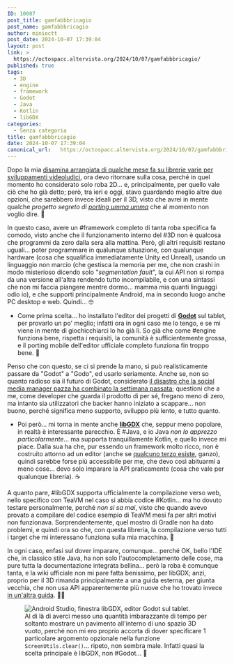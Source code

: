 ```yaml
---
ID: 10087
post_title: gamfabbbricagio
post_name: gamfabbbricagio
author: minioctt
post_date: 2024-10-07 17:39:04
layout: post
link: >
  https://octospacc.altervista.org/2024/10/07/gamfabbbricagio/
published: true
tags:
  - 3D
  - engine
  - framework
  - Godot
  - Java
  - Kotlin
  - libGDX
categories:
  - Senza categoria
title: gamfabbbricagio
date: 2024-10-07 17:39:04
canonical_url:   https://octospacc.altervista.org/2024/10/07/gamfabbbricagio/
---
```

<!-- wp:paragraph -->
<p>Dopo la mia <a href="/microblog-mirror/2024/06/13/softwarepostaggio/">disamina arrangiata di qualche mese fa su librerie varie per sviluppamenti videoludici</a>, ora devo ritornare sulla cosa, perché in quel momento ho considerato solo roba 2D... e, principalmente, per quello vale ciò che ho già detto; però, tra ieri e oggi, stavo guardando meglio altre due opzioni, che sarebbero invece ideali per il 3D, visto che avrei in mente qualche <em>progetto segreto di <a href="https://bbs.spacc.eu.org/old/viewtopic.php?t=105">porting umma umma</a></em> che al momento non voglio dire. 🤫️</p>
<!-- /wp:paragraph -->

<!-- wp:paragraph -->
<p>In questo caso, avere un #framework completo di tanta roba specifica fa comodo, visto anche che il funzionamento interno del #3D non è qualcosa che programmi da zero dalla sera alla mattina. Però, gli altri requisiti restano uguali... poter programmare in qualunque situazione, con qualunque hardware (cosa che squalifica immediatamente Unity ed Unreal), usando un linguaggio non marcio (che gestisca la memoria per me, che non crashi in modo misterioso dicendo solo "<em>segmentation fault</em>", la cui API non si rompa da una versione all'altra rendendo tutto incompilabile, e con una sintassi che non mi faccia piangere mentre dormo... mamma mia quanti linguaggi odio io), e che supporti principalmente Android, ma in secondo luogo anche PC desktop e web. Quindi... 🤓️</p>
<!-- /wp:paragraph -->

<!-- wp:list -->
<ul class="wp-block-list"><!-- wp:list-item -->
<li>Come prima scelta... ho installato l'editor dei progetti di <strong><a href="https://memos.octt.eu.org/m/MSVwuXwCQchFN9ZbPMJTKw">Godot</a></strong> sul tablet, per provarlo un po' meglio; infatti ora in ogni caso me lo tengo, e se mi viene in mente di giochicchiarci lo ho già lì. So già che come #engine funziona bene, rispetta i requisiti, la comunità è sufficientemente grossa, e il porting mobile dell'editor ufficiale completo funziona fin troppo bene. 🤖️</li>
<!-- /wp:list-item --></ul>
<!-- /wp:list -->

<!-- wp:paragraph -->
<p>Penso che con questo, se ci si prende la mano, si può realisticamente passare da "Godot" a "Godo", ed usarlo seriamente. Anche se, non so quanto radioso sia il futuro di Godot, considerato <a href="https://knowyourmeme.com/memes/events/godot-engine-user-blocking-controversy-wokot">il disastro che la social media manager pazza ha combinato la settimana passata</a>; questioni che a me, come developer che guarda il prodotto di per sé, fregano meno di zero, ma intanto sia utilizzatori che backer hanno iniziato a scappare... non buono, perché significa meno supporto, sviluppo più lento, e tutto quanto.</p>
<!-- /wp:paragraph -->

<!-- wp:list -->
<ul class="wp-block-list"><!-- wp:list-item -->
<li>Poi però... mi torna in mente anche <strong><a href="https://memos.octt.eu.org/m/UqrcTf8cViuubbDQqBFcas">libGDX</a></strong> che, seppur meno popolare, in realtà è interessante parecchio. È #Java, e io Java <em>non lo apprezzo particolarmente</em>... ma supporta tranquillamente Kotlin, e quello invece mi piace. Dalla sua ha che, pur essendo un framework molto ricco, non è costruito attorno ad un editor (anche se <a href="https://github.com/JamesTKhan/Mundus">qualcuno terzo esiste</a>, ganzo), quindi sarebbe forse più accessibile per me, che devo così abituarmi a meno cose... devo solo imparare la API praticamente (cosa che vale per qualunque libreria). ☕️</li>
<!-- /wp:list-item --></ul>
<!-- /wp:list -->

<!-- wp:paragraph -->
<p>A quanto pare, #libGDX supporta ufficialmente la compilazione verso web, nello specifico con TeaVM nel caso si abbia codice #Kotlin... ma ho dovuto testare personalmente, perché <em>non si sa mai</em>, visto che quando avevo provato a compilare del codice esempio di TeaVM mesi fa per altri motivi non funzionava. Sorprendentemente, quel mostro di Gradle non ha dato problemi, e quindi ora so che, con questa libreria, la compilazione verso tutti i target che mi interessano funziona sulla mia macchina. 🤯️</p>
<!-- /wp:paragraph -->

<!-- wp:paragraph -->
<p>In ogni caso, enfasi sul dover imparare, comunque... perché OK, bello l'IDE che, in classico stile Java, ha non solo l'autocompletamento delle cose, ma pure tutta la documentazione integrata bellina... però la roba è comunque tanta, e la wiki ufficiale non mi pare fatta benissimo, per libGDX; anzi, proprio per il 3D rimanda principalmente a una guida esterna, per giunta vecchia, che non usa API apparentemente più nuove che ho trovato invece <a href="https://monstroussoftware.github.io/2023/11/01/Tutorial-3D-step1.html">in un'altra guida</a>. 😶‍🌫️️</p>
<!-- /wp:paragraph -->

<!-- wp:paragraph -->
<p></p>
<!-- /wp:paragraph -->

<!-- wp:image {"id":10088,"sizeSlug":"large","linkDestination":"none"} -->
<figure class="wp-block-image size-large"><img src="{{site.cdnurl}}/assets/uploads/2024/10/image-3-960x528.png" alt="Android Studio, finestra libGDX, editor Godot sul tablet." class="wp-image-10088"/><figcaption class="wp-element-caption">Al di là di averci messo una quantità imbarazzante di tempo per soltanto mostrare un pavimento all'interno di uno spazio 3D vuoto, perché non mi ero proprio accorta di dover specificare 1 particolare argomento opzionale nella funzione <code>ScreenUtils.clear()</code>... ripeto, non sembra male. Infatti quasi la scelta principale è libGDX, non #Godot... 👻️</figcaption></figure>
<!-- /wp:image -->